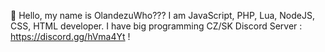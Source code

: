 💨 Hello, my name is OlandezuWho??? I am JavaScript, PHP, Lua, NodeJS, CSS, HTML developer. I have big programming CZ/SK Discord Server : https://discord.gg/hVma4Yt !
